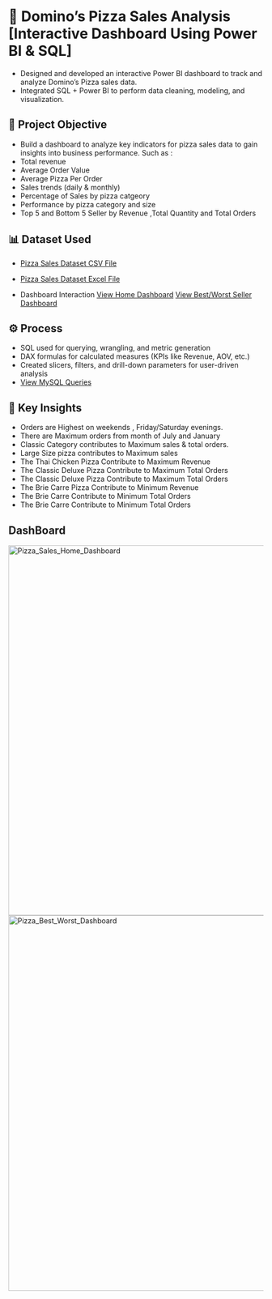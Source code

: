 # 🍕 Domino’s Pizza Sales Analysis [Interactive Dashboard Using Power BI & SQL]
- Designed and developed an interactive Power BI dashboard to track and analyze Domino’s Pizza sales data.
- Integrated SQL + Power BI to perform data cleaning, modeling, and visualization.

## 📌 Project Objective
- Build a dashboard to analyze key indicators for pizza sales data to gain insights into business performance. Such as :
- Total revenue
- Average Order Value 
- Average Pizza Per Order
- Sales trends (daily & monthly)
- Percentage of Sales by pizza catgeory
- Performance by pizza category and size
- Top 5 and Bottom 5 Seller by Revenue ,Total Quantity and Total Orders

## 📊 Dataset Used

- <a href="https://github.com/SNandini04/Dominos_Sales_Analysis_DashBoard/blob/main/pizza_sales.csv">Pizza Sales Dataset CSV File</a>
- <a href="https://github.com/SNandini04/Dominos_Sales_Analysis_DashBoard/blob/main/pizza_sales_excel_file.xlsx">Pizza Sales Dataset Excel File</a>

- Dashboard Interaction <a href="https://github.com/SNandini04/Dominos_Sales_Analysis_DashBoard/blob/main/Pizza_Sales_Home_Dashboard.png">View Home Dashboard</a>
<a href="https://github.com/SNandini04/Dominos_Sales_Analysis_DashBoard/blob/main/Pizza_Best_Worst_Dashboard.png">View Best/Worst Seller Dashboard</a>

## ⚙️ Process
- SQL used for querying, wrangling, and metric generation
- DAX formulas for calculated measures (KPIs like Revenue, AOV, etc.)
- Created slicers, filters, and drill-down parameters for user-driven analysis
- <a href="https://github.com/SNandini04/Dominos_Sales_Analysis_DashBoard/blob/main/Pizza_Sales_Queries.sql"> View MySQL Queries</a>


## 🎯 Key Insights
 - Orders are Highest on weekends , Friday/Saturday evenings.
 - There are Maximum orders from month of  July and January
 - Classic Category  contributes to Maximum sales & total orders.
 - Large Size pizza contributes to Maximum sales
 - The Thai Chicken Pizza Contribute to Maximum Revenue
 - The Classic Deluxe Pizza  Contribute to Maximum Total Orders
 - The Classic Deluxe Pizza  Contribute to Maximum Total Orders
 - The Brie Carre Pizza Contribute to Minimum Revenue
 - The Brie Carre Contribute to Minimum Total Orders
 - The Brie Carre Contribute to Minimum Total Orders

## DashBoard 
<img width="1350" height="731" alt="Pizza_Sales_Home_Dashboard" src="https://github.com/user-attachments/assets/93834969-9121-4d3e-8bc7-9b37f1067219" />
<img width="1349" height="742" alt="Pizza_Best_Worst_Dashboard" src="https://github.com/user-attachments/assets/3bcee9fa-2521-4c2d-b3bf-033ef5aa0ed9" />




